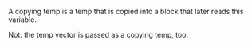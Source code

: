 A copying temp is a temp that is copied into a block that later reads this variable.Not: the temp vector is passed as a copying temp, too.